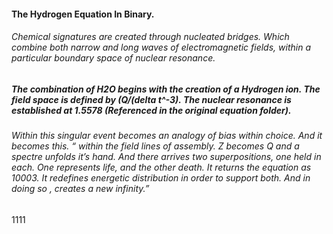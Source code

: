 #### The Hydrogen Equation In Binary.

###### Chemical signatures are created through nucleated bridges. Which combine both narrow and long waves of electromagnetic fields, within a particular boundary space of nuclear resonance.

##### The combination of H2O begins with the creation of a Hydrogen ion. The field space is defined by (Q/(delta t^-3). The nuclear resonance is established at 1.5578 (Referenced in the original equation folder). 

###### Within this singular event becomes an analogy of bias within choice. And it becomes this. “ within the field lines of assembly. Z becomes Q and a spectre unfolds it’s hand. And there arrives two superpositions, one held in each. One represents life, and the other death. It returns the equation as 10003. It redefines energetic distribution in order to support both. And in doing so , creates a new infinity.”  




1111

